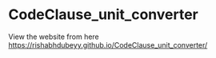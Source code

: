 # CodeClause_unit_converter
View the website from here https://rishabhdubeyy.github.io/CodeClause_unit_converter/
